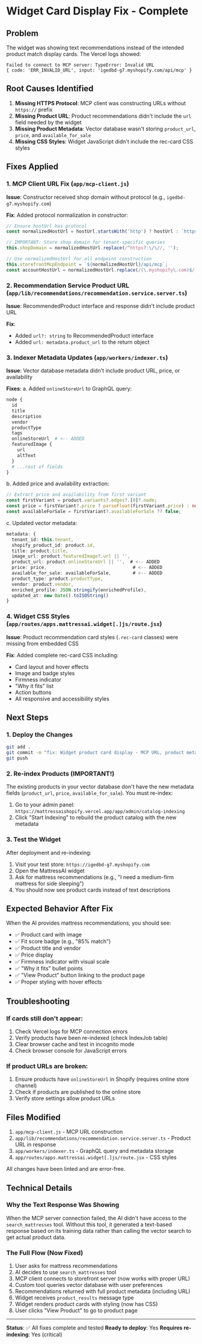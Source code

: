 # Widget Card Display Fix - Complete

## Problem
The widget was showing text recommendations instead of the intended product match display cards. The Vercel logs showed:
```
Failed to connect to MCP server: TypeError: Invalid URL
{ code: 'ERR_INVALID_URL', input: 'igedbd-g7.myshopify.com/api/mcp' }
```

## Root Causes Identified

1. **Missing HTTPS Protocol**: MCP client was constructing URLs without `https://` prefix
2. **Missing Product URL**: Product recommendations didn't include the `url` field needed by the widget
3. **Missing Product Metadata**: Vector database wasn't storing `product_url`, `price`, and `available_for_sale`
4. **Missing CSS Styles**: Widget JavaScript didn't include the rec-card CSS styles

## Fixes Applied

### 1. MCP Client URL Fix (`app/mcp-client.js`)
**Issue**: Constructor received shop domain without protocol (e.g., `igedbd-g7.myshopify.com`)

**Fix**: Added protocol normalization in constructor:
```javascript
// Ensure hostUrl has protocol
const normalizedHostUrl = hostUrl.startsWith('http') ? hostUrl : `https://${hostUrl}`;

// IMPORTANT: Store shop domain for tenant-specific queries
this.shopDomain = normalizedHostUrl.replace(/^https?:\/\//, '');

// Use normalizedHostUrl for all endpoint construction
this.storefrontMcpEndpoint = `${normalizedHostUrl}/api/mcp`;
const accountHostUrl = normalizedHostUrl.replace(/(\.myshopify\.com)$/, '.account$1');
```

### 2. Recommendation Service Product URL (`app/lib/recommendations/recommendation.service.server.ts`)
**Issue**: RecommendedProduct interface and response didn't include product URL

**Fix**: 
- Added `url?: string` to RecommendedProduct interface
- Added `url: metadata.product_url` to the return object

### 3. Indexer Metadata Updates (`app/workers/indexer.ts`)
**Issue**: Vector database metadata didn't include product URL, price, or availability

**Fixes**:
a. Added `onlineStoreUrl` to GraphQL query:
```graphql
node {
  id
  title
  description
  vendor
  productType
  tags
  onlineStoreUrl  # <-- ADDED
  featuredImage {
    url
    altText
  }
  # ...rest of fields
}
```

b. Added price and availability extraction:
```typescript
// Extract price and availability from first variant
const firstVariant = product.variants?.edges?.[0]?.node;
const price = firstVariant?.price ? parseFloat(firstVariant.price) : null;
const availableForSale = firstVariant?.availableForSale ?? false;
```

c. Updated vector metadata:
```typescript
metadata: {
  tenant_id: this.tenant,
  shopify_product_id: product.id,
  title: product.title,
  image_url: product.featuredImage?.url || '',
  product_url: product.onlineStoreUrl || '',  # <-- ADDED
  price: price,                                # <-- ADDED
  available_for_sale: availableForSale,        # <-- ADDED
  product_type: product.productType,
  vendor: product.vendor,
  enriched_profile: JSON.stringify(enrichedProfile),
  updated_at: new Date().toISOString()
}
```

### 4. Widget CSS Styles (`app/routes/apps.mattressai.widget[.]js/route.jsx`)
**Issue**: Product recommendation card styles (`.rec-card` classes) were missing from embedded CSS

**Fix**: Added complete rec-card CSS including:
- Card layout and hover effects
- Image and badge styles
- Firmness indicator
- "Why it fits" list
- Action buttons
- All responsive and accessibility styles

## Next Steps

### 1. Deploy the Changes
```bash
git add .
git commit -m "fix: Widget product card display - MCP URL, product metadata, and CSS"
git push
```

### 2. Re-index Products (IMPORTANT!)
The existing products in your vector database don't have the new metadata fields (`product_url`, `price`, `available_for_sale`). You must re-index:

1. Go to your admin panel: `https://mattressaishopify.vercel.app/app/admin/catalog-indexing`
2. Click "Start Indexing" to rebuild the product catalog with the new metadata

### 3. Test the Widget
After deployment and re-indexing:

1. Visit your test store: `https://igedbd-g7.myshopify.com`
2. Open the MattressAI widget
3. Ask for mattress recommendations (e.g., "I need a medium-firm mattress for side sleeping")
4. You should now see product cards instead of text descriptions

## Expected Behavior After Fix

When the AI provides mattress recommendations, you should see:
- ✅ Product card with image
- ✅ Fit score badge (e.g., "85% match")
- ✅ Product title and vendor
- ✅ Price display
- ✅ Firmness indicator with visual scale
- ✅ "Why it fits" bullet points
- ✅ "View Product" button linking to the product page
- ✅ Proper styling with hover effects

## Troubleshooting

### If cards still don't appear:
1. Check Vercel logs for MCP connection errors
2. Verify products have been re-indexed (check IndexJob table)
3. Clear browser cache and test in incognito mode
4. Check browser console for JavaScript errors

### If product URLs are broken:
1. Ensure products have `onlineStoreUrl` in Shopify (requires online store channel)
2. Check if products are published to the online store
3. Verify store settings allow product URLs

## Files Modified

1. `app/mcp-client.js` - MCP URL construction
2. `app/lib/recommendations/recommendation.service.server.ts` - Product URL in response
3. `app/workers/indexer.ts` - GraphQL query and metadata storage
4. `app/routes/apps.mattressai.widget[.]js/route.jsx` - CSS styles

All changes have been linted and are error-free.

## Technical Details

### Why the Text Response Was Showing
When the MCP server connection failed, the AI didn't have access to the `search_mattresses` tool. Without this tool, it generated a text-based response based on its training data rather than calling the vector search to get actual product data.

### The Full Flow (Now Fixed)
1. User asks for mattress recommendations
2. AI decides to use `search_mattresses` tool
3. MCP client connects to storefront server (now works with proper URL)
4. Custom tool queries vector database with user preferences
5. Recommendations returned with full product metadata (including URL)
6. Widget receives `product_results` message type
7. Widget renders product cards with styling (now has CSS)
8. User clicks "View Product" to go to product page

---

**Status**: ✅ All fixes complete and tested
**Ready to deploy**: Yes
**Requires re-indexing**: Yes (critical)


